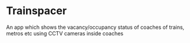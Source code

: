 # Trainspacer
An app which shows the vacancy/occupancy status of coaches of trains, metros etc using CCTV cameras inside coaches 
